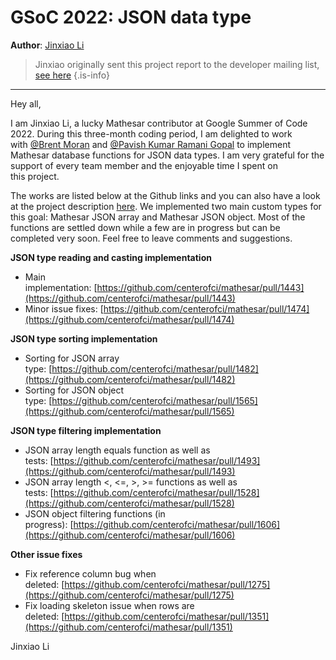 # GSoC 2022: JSON data type

**Author**: [Jinxiao Li](https://github.com/Jinxiao0302)

> Jinxiao originally sent this project report to the developer mailing list, [see here](https://groups.google.com/a/mathesar.org/g/mathesar-developers/c/7iHlVobzW08)
{.is-info}


---

Hey all, 

I am Jinxiao Li, a lucky Mathesar contributor at Google Summer of Code 2022. During this three-month coding period, I am delighted to work with [@Brent Moran](mailto:brent@centerofci.org) and [@Pavish Kumar Ramani Gopal](mailto:pavish@centerofci.org) to implement Mathesar database functions for JSON data types. I am very grateful for the support of every team member and the enjoyable time I spent on this project.

The works are listed below at the Github links and you can also have a look at the project description [here](https://summerofcode.withgoogle.com/programs/2022/projects/ggLRaaH3). We implemented two main custom types for this goal: Mathesar JSON array and Mathesar JSON object. Most of the functions are settled down while a few are in progress but can be completed very soon. Feel free to leave comments and suggestions.

**JSON type reading and casting implementation**

- Main implementation: [https://github.com/centerofci/mathesar/pull/1443](https://github.com/centerofci/mathesar/pull/1443)  
- Minor issue fixes: [https://github.com/centerofci/mathesar/pull/1474](https://github.com/centerofci/mathesar/pull/1474)

**JSON type sorting implementation**

- Sorting for JSON array type: [https://github.com/centerofci/mathesar/pull/1482](https://github.com/centerofci/mathesar/pull/1482)
- Sorting for JSON object type: [https://github.com/centerofci/mathesar/pull/1565](https://github.com/centerofci/mathesar/pull/1565)

**JSON type filtering implementation**

- JSON array length equals function as well as tests: [https://github.com/centerofci/mathesar/pull/1493](https://github.com/centerofci/mathesar/pull/1493)
- JSON array length <, <=, >, >= functions as well as tests: [https://github.com/centerofci/mathesar/pull/1528](https://github.com/centerofci/mathesar/pull/1528)
- JSON object filtering functions (in progress): [https://github.com/centerofci/mathesar/pull/1606](https://github.com/centerofci/mathesar/pull/1606)

**Other issue fixes**

- Fix reference column bug when deleted: [https://github.com/centerofci/mathesar/pull/1275](https://github.com/centerofci/mathesar/pull/1275)
- Fix loading skeleton issue when rows are deleted: [https://github.com/centerofci/mathesar/pull/1351](https://github.com/centerofci/mathesar/pull/1351)

Jinxiao Li